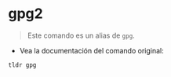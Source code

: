 # gpg2

> Este comando es un alias de `gpg`.

- Vea la documentación del comando original:

`tldr gpg`
